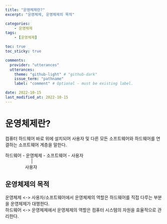 ```yaml
---
title: "운영체제란?"
excerpt: "운영체제, 운영체제의 목적"

categories:
    - 운영체제
tags:
    - [운영체제]

toc: true
toc_sticky: true

comments:
  provider: "utterances"
  utterances:
    theme: "github-light" # "github-dark"
    issue_term: "pathname"
    label: "comment" # Optional - must be existing label.

date: 2022-10-15
last_modified_at: 2022-10-15
---
```

# 운영체제란?
컴퓨터 하드웨어 바로 위에 설치되어 사용자 및 다른 모든 소프트웨어와 하드웨어를 연결하는 소프트웨어 계층을 말한다.  

하드웨어 - 운영체제 - 소프트웨어 - 사용자  
&nbsp;&nbsp;&nbsp;&nbsp;&nbsp;&nbsp;&nbsp;&nbsp;&nbsp;&nbsp;&nbsp;&nbsp;&nbsp;&nbsp;&nbsp;&nbsp;&nbsp;&nbsp;&nbsp;&nbsp;&nbsp;|  
&nbsp;&nbsp;&nbsp;&nbsp;&nbsp;&nbsp;&nbsp;&nbsp;&nbsp;&nbsp;&nbsp;&nbsp;&nbsp;&nbsp;&nbsp;&nbsp;사용자  

## 운영체제의 목적
운영체제 <-> 사용자/소프트웨어에서 운영체제의 역할은 하드웨어를 직접 다루는 부분을 운영체제가 대행한다.  
하드웨어 <-> 운영체제에서 운영체제의 역할은 컴퓨터 시스템의 자원을 효율적으로 관리한다.  




